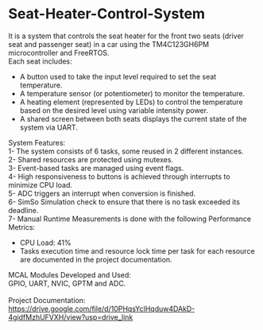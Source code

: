 # Seat-Heater-Control-System

It is a system that controls the seat heater for the front two seats (driver seat and passenger seat) in a car using the TM4C123GH6PM microcontroller and FreeRTOS.\
Each seat includes:
- A button used to take the input level required to set the seat temperature.
- A temperature sensor (or potentiometer) to monitor the temperature.
- A heating element (represented by LEDs) to control the temperature based on the desired level using variable intensity power.
- A shared screen between both seats displays the current state of the system via UART.

System Features:\
1- The system consists of 6 tasks, some reused in 2 different instances.\
2- Shared resources are protected using mutexes.\
3- Event-based tasks are managed using event flags.\
4- High responsiveness to buttons is achieved through interrupts to minimize CPU load.\
5- ADC triggers an interrupt when conversion is finished.\
6- SimSo Simulation check to ensure that there is no task exceeded its deadline.\
7- Manual Runtime Measurements is done with the following Performance Metrics:
- CPU Load: 41%
- Tasks execution time and resource lock time per task for each resource are documented in the project documentation.

MCAL Modules Developed and Used:\
GPIO, UART, NVIC, GPTM and ADC.\
\
Project Documentation: https://drive.google.com/file/d/10PHqsYcIHqduw4DAkD-4gidfMzhUFVXH/view?usp=drive_link
